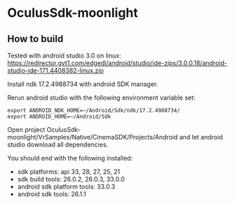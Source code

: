 # OculusSdk-moonlight

## How to build

Tested with android studio 3.0 on linux:
https://redirector.gvt1.com/edgedl/android/studio/ide-zips/3.0.0.18/android-studio-ide-171.4408382-linux.zip

Install ndk 17.2.4988734 with android SDK manager.

Rerun android studio with the following environment variable set:
```
export ANDROID_NDK_HOME=~/Android/Sdk/ndk/17.2.4988734/
export ANDROID_HOME=~/Android/Sdk
```

Open project OculusSdk-moonlight/VrSamples/Native/CinemaSDK/Projects/Android and let android studio download all dependencies.

You should end with the following installed:
* sdk platforms: api 33, 28, 27, 25, 21
* sdk build tools: 26.0.2, 28.0.3, 33.0.0
* android sdk platform tools: 33.0.3
* android sdk tools: 26.1.1

